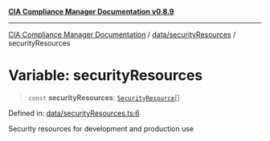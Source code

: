 [**CIA Compliance Manager Documentation v0.8.9**](../../../README.md)

***

[CIA Compliance Manager Documentation](../../../modules.md) / [data/securityResources](../README.md) / securityResources

# Variable: securityResources

> `const` **securityResources**: [`SecurityResource`](../../../services/interfaces/SecurityResource.md)[]

Defined in: [data/securityResources.ts:6](https://github.com/Hack23/cia-compliance-manager/blob/e1ae27dd41c4ccea8a13cdec993022242a97dce3/src/data/securityResources.ts#L6)

Security resources for development and production use
